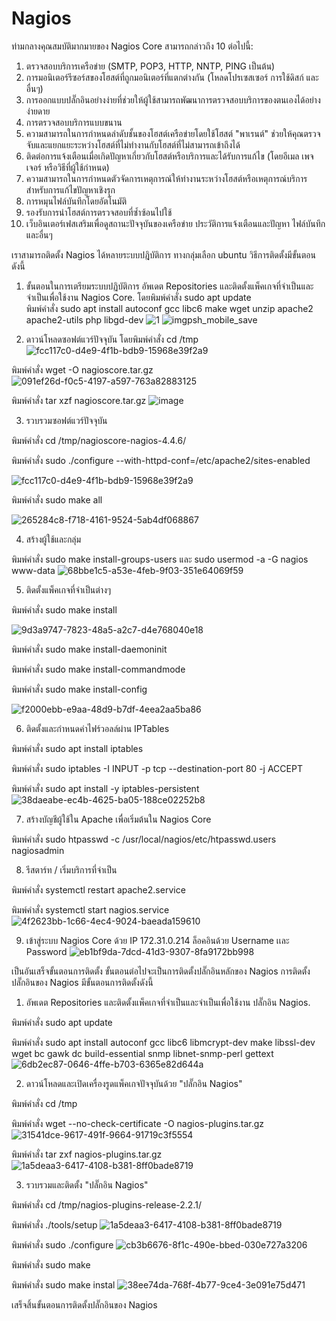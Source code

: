 # Nagios
ท่ามกลางคุณสมบัติมากมายของ Nagios Core สามารถกล่าวถึง 10 ต่อไปนี้:

1. ตรวจสอบบริการเครือข่าย (SMTP, POP3, HTTP, NNTP, PING เป็นต้น)
2. การมอนิเตอร์รีซอร์สของโฮสต์ที่ถูกมอนิเตอร์ที่แตกต่างกัน (โหลดโปรเซสเซอร์ การใช้ดิสก์ และอื่นๆ)
3. การออกแบบปลั๊กอินอย่างง่ายที่ช่วยให้ผู้ใช้สามารถพัฒนาการตรวจสอบบริการของตนเองได้อย่างง่ายดาย
4. การตรวจสอบบริการแบบขนาน
5. ความสามารถในการกำหนดลำดับชั้นของโฮสต์เครือข่ายโดยใช้โฮสต์ "พาเรนต์" ช่วยให้คุณตรวจจับและแยกแยะระหว่างโฮสต์ที่ไม่ทำงานกับโฮสต์ที่ไม่สามารถเข้าถึงได้
6. ติดต่อการแจ้งเตือนเมื่อเกิดปัญหาเกี่ยวกับโฮสต์หรือบริการและได้รับการแก้ไข (โดยอีเมล เพจเจอร์ หรือวิธีที่ผู้ใช้กำหนด)
7. ความสามารถในการกำหนดตัวจัดการเหตุการณ์ให้ทำงานระหว่างโฮสต์หรือเหตุการณ์บริการสำหรับการแก้ไขปัญหาเชิงรุก
8. การหมุนไฟล์บันทึกโดยอัตโนมัติ
9. รองรับการนำโฮสต์การตรวจสอบที่ซ้ำซ้อนไปใช้
10. เว็บอินเตอร์เฟสเสริมเพื่อดูสถานะปัจจุบันของเครือข่าย ประวัติการแจ้งเตือนและปัญหา ไฟล์บันทึก และอื่นๆ

เราสามารถติดตั้ง Nagios ได้หลายระบบปฎิบัติการ ทางกลุ่มเลือก ubuntu วิธีการติดตั้งมีขั้นตอนดังนี้
1. ขั้นตอนในการเตรียมระบบปฏิบัติการ อัพเดต Repositories และติดตั้งแพ็คเกจที่จำเป็นและจำเป็นเพื่อใช้งาน Nagios Core.
โดยพิมพ์คำสั่ง sudo apt update  
พิมพ์คำสั่ง sudo apt install autoconf gcc libc6 make wget unzip apache2 apache2-utils php libgd-dev
![1](https://user-images.githubusercontent.com/119097663/210220857-ef1be291-7e7e-419e-a1e7-526d567d8ea2.jpg)
![imgpsh_mobile_save](https://user-images.githubusercontent.com/119097663/210221017-95b6c702-ddd0-417a-b5d9-e204d0221c97.jpg)

2. ดาวน์โหลดซอฟต์แวร์ปัจจุบัน
โดยพิมพ์คำสั่ง cd /tmp
![fcc117c0-d4e9-4f1b-bdb9-15968e39f2a9](https://user-images.githubusercontent.com/119097663/210221295-aa9de632-3097-4d60-a6d5-c516068d12b1.jpg)

พิมพ์คำสั่ง wget -O nagioscore.tar.gz
![091ef26d-f0c5-4197-a597-763a82883125](https://user-images.githubusercontent.com/119097663/210221472-e97ee7c2-74a6-42f8-bac8-45c634d7ceb6.jpg)

พิมพ์คำสั่ง tar xzf nagioscore.tar.gz
![image](https://user-images.githubusercontent.com/119097663/210221636-6e1e4d42-5365-46cb-957a-28f0cf501c7b.png)

3. รวบรวมซอฟต์แวร์ปัจจุบัน

พิมพ์คำสั่ง cd /tmp/nagioscore-nagios-4.4.6/


พิมพ์คำสั่ง sudo ./configure --with-httpd-conf=/etc/apache2/sites-enabled

![fcc117c0-d4e9-4f1b-bdb9-15968e39f2a9](https://user-images.githubusercontent.com/119097663/210221735-5208a6fb-5479-42ed-a7ce-a97ce38f116b.jpg)

พิมพ์คำสั่ง sudo make all

![265284c8-f718-4161-9524-5ab4df068867](https://user-images.githubusercontent.com/119097663/210221893-5267cec2-5712-49e1-b401-f5f6de1a4f36.jpg)

4. สร้างผู้ใช้และกลุ่ม

พิมพ์คำสั่ง sudo make install-groups-users และ sudo usermod -a -G nagios www-data
![68bbe1c5-a53e-4feb-9f03-351e64069f59](https://user-images.githubusercontent.com/119097663/210222021-db50df4a-8c2e-4b8b-b511-d552e80ee109.jpg)

5. ติดตั้งแพ็คเกจที่จำเป็นต่างๆ

พิมพ์คำสั่ง sudo make install

![9d3a9747-7823-48a5-a2c7-d4e768040e18](https://user-images.githubusercontent.com/119097663/210222147-afee7c2c-1d56-4cc5-8735-a81d37e71c89.jpg)


พิมพ์คำสั่ง sudo make install-daemoninit 

พิมพ์คำสั่ง sudo make install-commandmode 

พิมพ์คำสั่ง sudo make install-config

![f2000ebb-e9aa-48d9-b7df-4eea2aa5ba86](https://user-images.githubusercontent.com/119097663/210222213-504c2455-8da8-4d18-ad2a-48220df104c0.jpg)

6. ติดตั้งและกำหนดค่าไฟร์วอลล์ผ่าน IPTables

พิมพ์คำสั่ง sudo apt install iptables

พิมพ์คำสั่ง sudo iptables -I INPUT -p tcp --destination-port 80 -j ACCEPT

พิมพ์คำสั่ง sudo apt install -y iptables-persistent
![38daeabe-ec4b-4625-ba05-188ce02252b8](https://user-images.githubusercontent.com/119097663/210222466-3a45a764-524a-43cd-91e5-19258f813066.jpg)

7. สร้างบัญชีผู้ใช้ใน Apache เพื่อเริ่มต้นใน Nagios Core

พิมพ์คำสั่ง sudo htpasswd -c /usr/local/nagios/etc/htpasswd.users nagiosadmin

8.  รีสตาร์ท / เริ่มบริการที่จำเป็น

พิมพ์คำสั่ง systemctl restart apache2.service

พิมพ์คำสั่ง systemctl start nagios.service
![4f2623bb-1c66-4ec4-9024-baeada159610](https://user-images.githubusercontent.com/119097663/210223008-4757a317-96a5-43a4-9812-6f37dda0d1cd.jpg)

9. เข้าสู่ระบบ Nagios Core 
ด้วย IP 172.31.0.214
ล็อคอินด้วย Username เเละ Password
![eb1bf9da-7dcd-41d3-9307-8fa9172bb998](https://user-images.githubusercontent.com/119097663/210223237-3db6680f-3441-42af-828b-7407bec69bf6.jpg)

เป็นอันเสร็จขั้นตอนการติดตั้ง ขั้นตอนต่อไปจะเป็นการติดตั้งปลั๊กอินหลักของ Nagios
การติดตั้งปลั๊กอินของ Nagios มีขั้นตอนการติดตั้งดังนี้

1. อัพเดต Repositories และติดตั้งแพ็คเกจที่จำเป็นและจำเป็นเพื่อใช้งาน ปลั๊กอิน Nagios.

พิมพ์คำสั่ง sudo apt update

พิมพ์คำสั่ง sudo apt install autoconf gcc libc6 libmcrypt-dev make libssl-dev wget bc gawk dc build-essential snmp libnet-snmp-perl gettext
![6db2ec87-0646-4ffe-b703-6365e82d644a](https://user-images.githubusercontent.com/119097663/210223568-8b12aa0b-ccc9-4075-ae74-ea2745ac9492.jpg)

2. ดาวน์โหลดและเปิดเครื่องรูดแพ็คเกจปัจจุบันด้วย "ปลั๊กอิน Nagios"

พิมพ์คำสั่ง cd /tmp

พิมพ์คำสั่ง wget --no-check-certificate -O nagios-plugins.tar.gz
![31541dce-9617-491f-9664-91719c3f5554](https://user-images.githubusercontent.com/119097663/210223717-c6c1689e-bc28-47b6-97b2-a2d98d9db4be.jpg)

พิมพ์คำสั่ง tar zxf nagios-plugins.tar.gz
![1a5deaa3-6417-4108-b381-8ff0bade8719](https://user-images.githubusercontent.com/119097663/210223849-1486481c-0846-4eb5-8187-fd4303ef3a30.jpg)

3. รวบรวมและติดตั้ง "ปลั๊กอิน Nagios"

พิมพ์คำสั่ง cd /tmp/nagios-plugins-release-2.2.1/

พิมพ์คำสั่ง ./tools/setup
![1a5deaa3-6417-4108-b381-8ff0bade8719](https://user-images.githubusercontent.com/119097663/210223849-1486481c-0846-4eb5-8187-fd4303ef3a30.jpg)

พิมพ์คำสั่ง sudo ./configure
![cb3b6676-8f1c-490e-bbed-030e727a3206](https://user-images.githubusercontent.com/119097663/210224025-93bd57d8-c97d-46f9-8b6e-7ae91faf2b22.jpg)

พิมพ์คำสั่ง sudo make

พิมพ์คำสั่ง sudo make instal
![38ee74da-768f-4b77-9ce4-3e091e75d471](https://user-images.githubusercontent.com/119097663/210224058-f7dc376f-aea5-4457-ad78-e3ad9c8caf36.jpg)

เสร็จสิ้นขั้นตอนการติดตั้งปลั๊กอินของ Nagios
